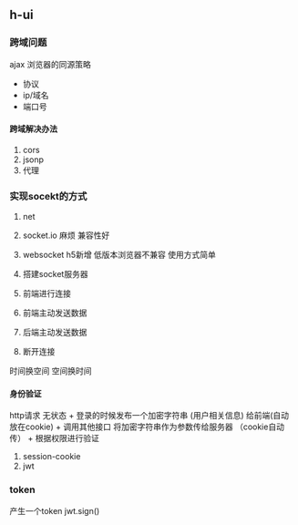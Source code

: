 ## h-ui


### 跨域问题
 ajax 浏览器的同源策略
  + 协议
  + ip/域名
  + 端口号

#### 跨域解决办法
   1. cors
   2. jsonp
   3. 代理

### 实现socekt的方式
  1. net
  2. socket.io 麻烦 兼容性好
  3. websocket h5新增  低版本浏览器不兼容  使用方式简单


  1. 搭建socket服务器
  2. 前端进行连接
  3. 前端主动发送数据
  4. 后端主动发送数据
  5. 断开连接



时间换空间 空间换时间



#### 身份验证
http请求 无状态
    + 登录的时候发布一个加密字符串 (用户相关信息)   给前端(自动放在cookie)
    + 调用其他接口 将加密字符串作为参数传给服务器  （cookie自动传）
    + 根据权限进行验证

   1. session-cookie
   2. jwt

### token
  产生一个token
  jwt.sign()
  

